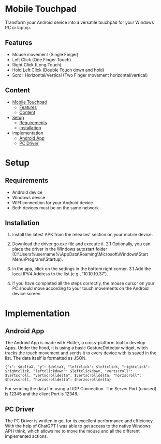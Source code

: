 # Mobile Touchpad
Transform your Android device into a versatile touchpad for your Windows PC or laptop.

## Features
- Mouse movement (Single Finger)
- Left Click (One Finger Touch)
- Right Click (Long Touch)
- Hold Left Click (Double Touch down and hold)
- Scroll Horizontal/Vertical (Two Finger movement horizontal/vertical)

## Content
- [Mobile Touchpad](#mobile-touchpad)
  - [Features](#features)
  - [Content](#content)
- [Setup](#setup)
  - [Requirements](#requirements)
  - [Installation](#installation)
- [Implementation](#implementation)
  - [Android App](#android-app)
  - [PC Driver](#pc-driver)

# Setup

## Requirements
- Android device
- Windows device
- WIFI connection for your Android device
- Both devices must be on the same network

## Installation
1. Install the latest APK from the releases' section on your mobile device.

2. Download the driver.go.exe file and execute it.
2.1 Optionally, you can place the driver in the Windows autostart folder (C:\Users\%username%\AppData\Roaming\Microsoft\Windows\Start Menu\Programs\Startup).

3. In the app, click on the settings in the bottom right corner.
3.1 Add the local IPV4 Address to the list (e.g., '10.10.10.37').

4. If you have completed all the steps correctly, the mouse cursor on your PC should move according to your touch movements on the Android device screen.

# Implementation
## Android App
The Android App is made with Flutter, a cross-platform tool to develop Apps. Under the hood, it is using a basic GestureDetector widget, witch tracks the touch movement and sends it to every device with is saved in the list. The data itself is formatted as JSON.
```
{"x": $deltaX, "y": $deltaY, "leftclick": $leftclick, "rightclick": $rightclick, "leftclickdown": $leftclickdown, "vertscroll": $vertscroll, "vertscrolldelta": $vertscrolldelta, "horzscroll": $horzscroll, "horzscrolldelta": $horzscrolldelta}
```
For sending the data I'm using a UDP Connection. The Server Port (unused) is 12345 and the client Port is 12346.
## PC Driver
The PC Driver is written in go, for its excellent performance and efficiency. With the help of ChatGPT I was able to get access to the native Windows API I think, which allows me to move the mouse and all the different implemented actions.